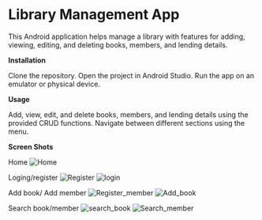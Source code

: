   # Library Management App                     

This Android application helps manage a library with features for adding, viewing, editing, and deleting books, members, and lending details.       


**Installation**

Clone the repository.
Open the project in Android Studio.
Run the app on an emulator or physical device.

**Usage**        

Add, view, edit, and delete books, members, and lending details using the provided CRUD functions.
Navigate between different sections using the menu.

**Screen Shots**

Home
![Home](https://github.com/Thisira99/Library_system/assets/90537716/0d6f4d73-737f-4a8e-b1f3-d6e2d931d5e3)        

Loging/register
![Register](https://github.com/Thisira99/Library_system/assets/90537716/63e4c6b0-82f8-4c3f-87b2-0386f562b9d7)
![login](https://github.com/Thisira99/Library_system/assets/90537716/1026cc34-d550-4404-92ed-8ffd113c71a5)


Add book/ Add member
![Register_member](https://github.com/Thisira99/Library_system/assets/90537716/e4c6613e-5aa5-4e70-9c10-2c2b4fc0eccb)
![Add_book](https://github.com/Thisira99/Library_system/assets/90537716/eb1693b7-9803-4977-85b3-b81863e2f196)

Search book/member
![search_book](https://github.com/Thisira99/Library_system/assets/90537716/732ce197-e58f-4a9c-a404-48d5c42f0245)
![Search_member](https://github.com/Thisira99/Library_system/assets/90537716/8c804952-a139-4332-a89b-bb775fa816f2)






